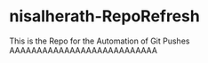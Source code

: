 # nisalherath-RepoRefresh
This is the Repo for the Automation of Git Pushes
AAAAAAAAAAAAAAAAAAAAAAAAAAA